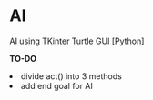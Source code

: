 # AI
AI using TKinter Turtle GUI [Python]

<b>TO-DO</b>
<li>divide act() into 3 methods
<li>add end goal for AI

